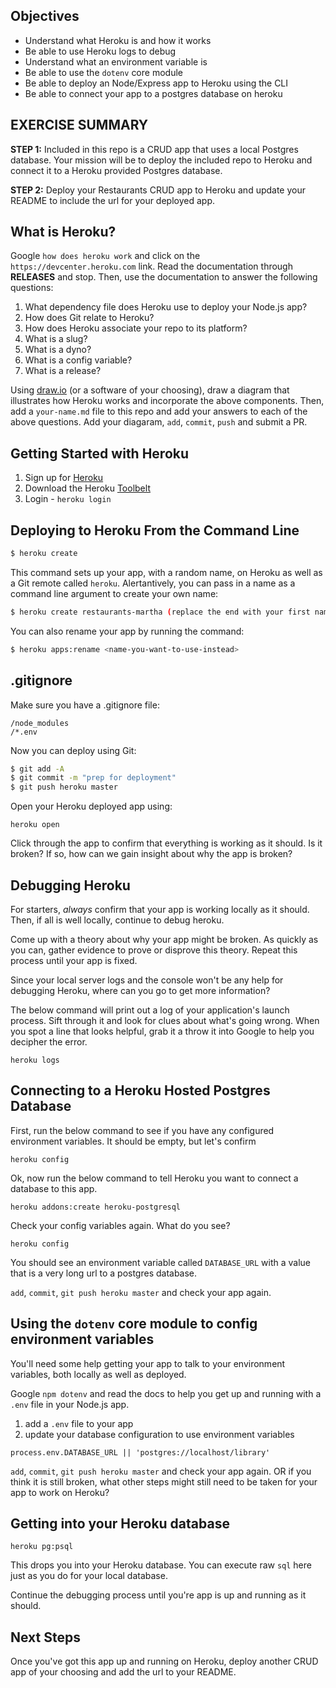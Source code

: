 ## Objectives

* Understand what Heroku is and how it works
* Be able to use Heroku logs to debug 
* Understand what an environment variable is
* Be able to use the `dotenv` core module
* Be able to deploy an Node/Express app to Heroku using the CLI
* Be able to connect your app to a postgres database on heroku

## EXERCISE SUMMARY

__STEP 1:__
Included in this repo is a CRUD app that uses a local Postgres database. Your mission will be to deploy the included repo to Heroku and connect it to a Heroku provided Postgres database.

__STEP 2:__
Deploy your Restaurants CRUD app to Heroku and update your README to include the url for your deployed app.

## What is Heroku?

Google `how does heroku work` and click on the `https://devcenter.heroku.com` link. Read the documentation through __RELEASES__ and stop. Then, use the documentation to answer the following questions:

1. What dependency file does Heroku use to deploy your Node.js app?
1. How does Git relate to Heroku?
1. How does Heroku associate your repo to its platform?
1. What is a slug?
1. What is a dyno?
1. What is a config variable?
1. What is a release?

Using [draw.io](https://www.draw.io/) (or a software of your choosing), draw a diagram that illustrates how Heroku works and incorporate the above components. Then, add a `your-name.md` file to
this repo and add your answers to each of the above questions. Add your diagaram, `add`, `commit`, `push` and submit a PR.

## Getting Started with Heroku

1. Sign up for [Heroku](https://signup.heroku.com/)
1. Download the Heroku [Toolbelt](https://toolbelt.heroku.com/)
1. Login - `heroku login`

## Deploying to Heroku From the Command Line

```sh
$ heroku create
```

This command sets up your app, with a random name, on Heroku as well as a Git remote called `heroku`. Alertantively, you can pass in a name as a command line argument to create your own name:

```sh
$ heroku create restaurants-martha (replace the end with your first name)
```

You can also rename your app by running the command:

```sh
$ heroku apps:rename <name-you-want-to-use-instead>
```

## .gitignore

Make sure you have a .gitignore file:

```
/node_modules
/*.env
```

Now you can deploy using Git:

```sh
$ git add -A
$ git commit -m "prep for deployment"
$ git push heroku master
```

Open your Heroku deployed app using:

```
heroku open
```

Click through the app to confirm that everything is working as it should. Is it broken? If so, how can we gain insight about why the app is broken?

## Debugging Heroku

For starters, _always_ confirm that your app is working locally as it should. Then, if all is well locally, continue to debug heroku.

Come up with a theory about why your app might be broken. As quickly as you can, gather evidence to prove or disprove this theory. Repeat this process until your app is fixed.

Since your local server logs and the console won't be any help for debugging Heroku, where can you go to get more information?

The below command will print out a log of your application's launch process. Sift through it and look for clues about what's going wrong. When you spot a line that looks helpful, grab it a throw it into Google to help you decipher the error.

```
heroku logs
```

## Connecting to a Heroku Hosted Postgres Database

First, run the below command to see if you have any configured environment variables. It should be empty, but let's confirm

```
heroku config
```
Ok, now run the below command to tell Heroku you want to connect a database to this app.

```
heroku addons:create heroku-postgresql
```

Check your config variables again. What do you see?

```
heroku config
```

You should see an environment variable called `DATABASE_URL` with a value that is a very long url to a postgres database.

`add`, `commit`, `git push heroku master` and check your app again.

## Using the `dotenv` core module to config environment variables

You'll need some help getting your app to talk to your environment variables, both locally as well as deployed.

Google `npm dotenv` and read the docs to help you get up and running with a `.env` file in your Node.js app.

1. add a `.env` file to your app
1. update your database configuration to use environment variables

```
process.env.DATABASE_URL || 'postgres://localhost/library'
```

`add`, `commit`, `git push heroku master` and check your app again. OR if you think it is still broken, what other steps might still need to be taken for your app to work on Heroku?

## Getting into your Heroku database

```
heroku pg:psql
```

This drops you into your Heroku database. You can execute raw `sql` here just as you do for your local database.

Continue the debugging process until you're app is up and running as it should.

## Next Steps

Once you've got this app up and running on Heroku, deploy another CRUD app of your choosing and add the url to your README.  
